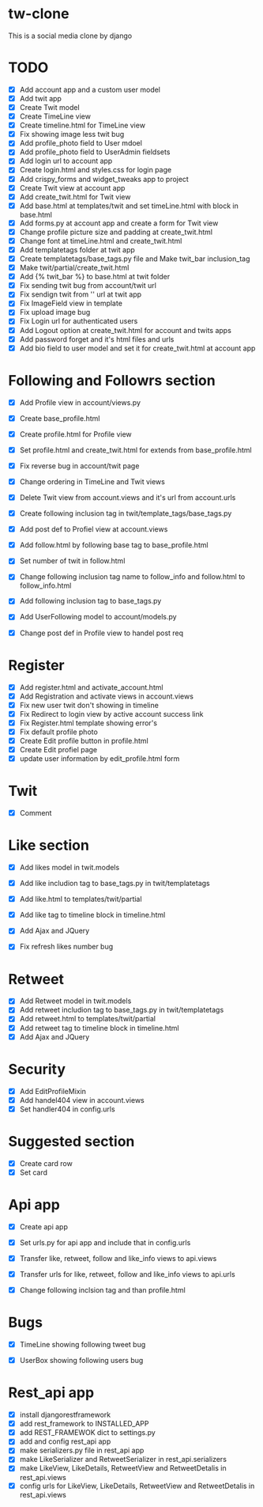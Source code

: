 # tw-clone
This is a social media clone by django

# TODO

- [X] Add account app and a custom user model
- [x] Add twit app 
- [x] Create Twit model 
- [x] Create TimeLine view 
- [x] Create timeline.html for TimeLine view
- [x] Fix showing image less twit bug
- [x] Add profile_photo field to User mdoel
- [x] Add profile_photo field to UserAdmin fieldsets
- [x] Add login url to account app 
- [x] Create login.html and styles.css for login page
- [x] Add crispy_forms and widget_tweaks app to project
- [x] Create Twit view at account app 
- [x] Add create_twit.html for Twit view
- [x] Add base.html at templates/twit and set timeLine.html with block in base.html
- [x] Add forms.py at account app and create a form for Twit view
- [x] Change profile picture size and padding at create_twit.html
- [x] Change font at timeLine.html and create_twit.html
- [x] Add templatetags folder at twit app
- [x] Create templatetags/base_tags.py file and Make twit_bar inclusion_tag
- [x] Make twit/partial/create_twit.html 
- [x] Add {% twit_bar %} to base.html at twit folder
- [x] Fix sending twit bug from account/twit url 
- [x] Fix sendign twit from '' url at twit app
- [x] Fix ImageField view in template
- [x] Fix upload image bug
- [x] Fix Login url for authenticated users
- [x] Add Logout option at create_twit.html for account and twits apps
- [x] Add password forget and it's html files and urls
- [x] Add bio field to user model and set it for create_twit.html at account app

# Following and Followrs section

- [x] Add Profile view in account/views.py
- [x] Create base_profile.html 
- [x] Create profile.html for Profile view
- [x] Set profile.html and create_twit.html for extends from base_profile.html
- [x] Fix reverse bug in account/twit page
- [x] Change ordering in TimeLine and Twit views
- [x] Delete Twit view from account.views and it's url from account.urls
- [x] Create following inclusion tag in twit/template_tags/base_tags.py
- [x] Add post def to Profiel view at account.views
- [x] Add follow.html by following base tag to base_profile.html
- [x] Set number of twit in follow.html
- [x] Change following inclusion tag name to follow_info and follow.html to follow_info.html
- [x] Add following inclusion tag to base_tags.py
- [x] Add UserFollowing model to account/models.py
- [x] Change post def in Profile view to handel post req 



# Register 
- [x] Add register.html and activate_account.html 
- [x] Add Registration and activate views in account.views
- [x] Fix new user twit don't showing in timeline
- [x] Fix Redirect to login view by active account success link
- [x] Fix Register.html template showing error's
- [x] Fix default profile photo
- [x] Create Edit profile button in profile.html
- [x] Create Edit profiel page
- [x] update user information by edit_profile.html form

# Twit
- [x] Comment

# Like section
- [x] Add likes model in twit.models
- [x] Add like includion tag to base_tags.py in twit/templatetags
- [x] Add like.html to templates/twit/partial
- [x] Add like tag to timeline block in timeline.html
- [x] Add Ajax and JQuery
- [x] Fix refresh likes number bug 


# Retweet
- [x] Add Retweet model in twit.models
- [x] Add retweet includion tag to base_tags.py in twit/templatetags
- [x] Add retweet.html to templates/twit/partial
- [x] Add retweet tag to timeline block in timeline.html
- [x] Add Ajax and JQuery

# Security
- [x] Add EditProfileMixin
- [x] Add handel404 view in account.views
- [x] Set handler404 in config.urls 
 
# Suggested section
- [x] Create card row
- [x] Set card

# Api app
- [x] Create api app  
- [x] Set urls.py for api app and include that in config.urls
- [x] Transfer like, retweet, follow and like_info views to api.views
- [x] Transfer urls for like, retweet, follow and like_info views to api.urls
- [x] Change following inclsion tag and than profile.html


# Bugs
- [x] TimeLine showing following tweet bug
- [x] UserBox showing following users bug


# Rest_api app
- [x] install djangorestframework
- [x] add rest_framework to INSTALLED_APP
- [X] add REST_FRAMEWOK dict to settings.py 
- [x] add and config rest_api app 
- [x] make serializers.py file in rest_api app
- [x] make LikeSerializer and RetweetSerializer in rest_api.serializers
- [x] make LikeView, LikeDetails, RetweetView and RetweetDetalis in rest_api.views
- [x] config urls for LikeView, LikeDetails, RetweetView and RetweetDetalis in rest_api.views
